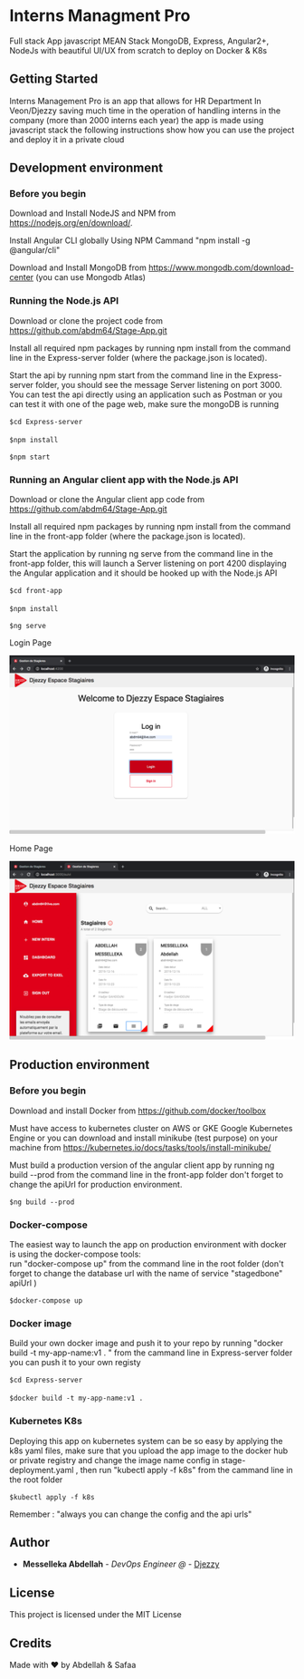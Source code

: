 # Interns Managment Pro

Full stack App javascript MEAN Stack MongoDB, Express, Angular2+, NodeJs
with beautiful UI/UX from scratch to deploy on Docker & K8s

## Getting Started

Interns Management Pro is an app that allows for HR Department In Veon/Djezzy saving much time in the operation of handling interns in the company (more than 2000 interns each year) the app is made using javascript stack the following instructions show how you can use the project and deploy it in a private cloud


## Development environment

### Before you begin

Download and Install NodeJS and NPM from https://nodejs.org/en/download/.

Install Angular CLI  globally Using NPM Cammand "npm install -g @angular/cli"

Download and Install MongoDB  from https://www.mongodb.com/download-center (you can use Mongodb Atlas)

### Running the Node.js API

Download or clone the  project code from https://github.com/abdm64/Stage-App.git

Install all required npm packages by running npm install from the command line in the  Express-server folder (where the package.json is located).

Start the api by running npm start from the command line in the Express-server folder, you should see the message Server listening on port 3000. You can test the api directly using an application such as Postman or you can test it with one of the page web, make sure the mongoDB is running 

```
$cd Express-server 

$npm install
```
 ```
 $npm start 

```
### Running an Angular  client app with the Node.js API

Download or clone the Angular client app  code from https://github.com/abdm64/Stage-App.git

Install all required npm packages by running npm install from the command line in the front-app  folder (where the package.json is located).

Start the application by running ng serve from the command line in the front-app  folder, this will launch a Server listening on port 4200 displaying the Angular application and it should be hooked up with the Node.js API

```
$cd front-app

$npm install
```
 ```
 $ng serve

```


Login Page

![Alt text](./images/image1.png?raw=true "Title")

Home Page


![Alt text](./images/image2.png?raw=true "Title")



## Production  environment

### Before you begin

Download and install Docker from https://github.com/docker/toolbox

Must have access to kubernetes cluster on AWS or GKE Google Kubernetes Engine or you can download and install minikube (test  purpose) on your machine from https://kubernetes.io/docs/tasks/tools/install-minikube/

Must build a production version of the angular client app by running ng build --prod from the command line in the front-app  folder don't forget to change the apiUrl  for production environment.

```
$ng build --prod

```

### Docker-compose 
   
   The easiest  way to launch the app on production environment with docker is using the docker-compose tools: 
   <br>
       run  "docker-compose up"  from the command line in the root folder (don't forget to change the database url with the name of service "stagedbone" apiUrl )

```
$docker-compose up 
```
### Docker image 

   Build your own docker image and push it to your repo  by running  "docker build -t my-app-name:v1 . "
   from the cammand line in Express-server folder you can push it to your own registy 


```
$cd Express-server

$docker build -t my-app-name:v1 . 
```




### Kubernetes K8s

 Deploying this app on kubernetes system can be so easy by applying the k8s yaml files, make sure that you upload the app image to the docker hub or private registry and change the image name config in stage-deployment.yaml  , then run "kubectl apply -f k8s" from the cammand line in the root folder

```
$kubectl apply -f k8s

```

 Remember : "always you can change the config and the api urls" 






## Author

* **Messelleka Abdellah** - *DevOps Engineer @* - [Djezzy](http://www.djezzy.dz/)



## License

This project is licensed under the MIT License 

## Credits

Made with ❤️ by Abdellah & Safaa
